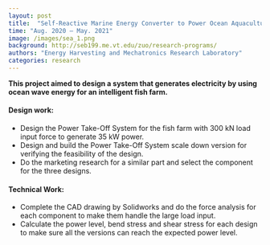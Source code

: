 ```yaml
---
layout: post
title:  "Self-Reactive Marine Energy Converter to Power Ocean Aquaculture"
time: "Aug. 2020 – May. 2021"
image: /images/sea_1.png
background: http://seb199.me.vt.edu/zuo/research-programs/
authors: "Energy Harvesting and Mechatronics Research Laboratory"
categories: research
---
```

**This project aimed to design a system that generates electricity by using ocean wave energy for an intelligent fish farm.** 

#### **Design work:** 

- Design the Power Take-Off System for the fish farm with 300 kN load input force to generate 35 kW power.
- Design and build the Power Take-Off System scale down version for verifying the feasibility of the design.
- Do the marketing research for a similar part and select the component for the three designs.

#### **Technical Work:**

- Complete the CAD drawing by Solidworks and do the force analysis for each component to make them handle the large load input.
- Calculate the power level, bend stress and shear stress for each design to make sure all the versions can reach the expected power level.

